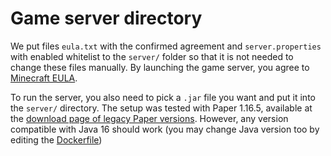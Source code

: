 # Game server directory
We put files `eula.txt` with the confirmed agreement and `server.properties` with enabled whitelist to the `server/` folder so that it is not needed to change these files manually.
By launching the game server, you agree to [Minecraft EULA](https://account.mojang.com/documents/minecraft_eula).

To run the server, you also need to pick a `.jar` file you want and put it into the `server/` directory.
The setup was tested with Paper 1.16.5, available at the [download page of legacy Paper versions](https://papermc.io/legacy). However, any version compatible with Java 16 should work (you may change Java version too by editing the [Dockerfile](https://github.com/DOCtorActoAntohich/minecraft-whitelisting/blob/master/minecraft/Dockerfile))
